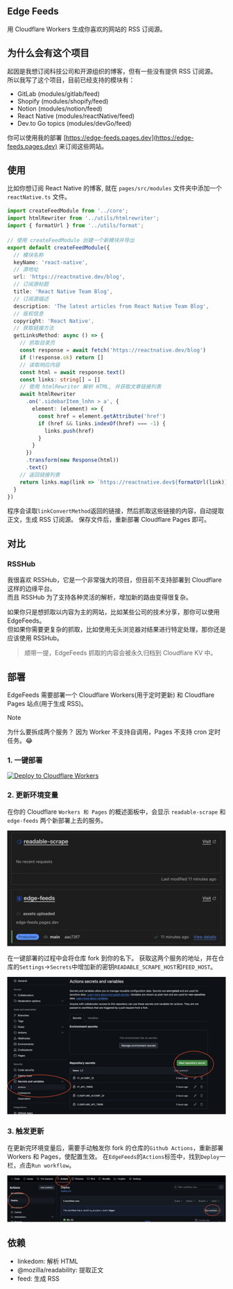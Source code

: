 ## Edge Feeds

用 Cloudflare Workers 生成你喜欢的网站的 RSS 订阅源。

## 为什么会有这个项目

起因是我想订阅科技公司和开源组织的博客，但有一些没有提供 RSS 订阅源。  
所以我写了这个项目，目前已经支持的模块有：

- GitLab (modules/gitlab/feed)
- Shopify (modules/shopify/feed)
- Notion (modules/notion/feed)
- React Native (modules/reactNative/feed)
- Dev.to Go topics (modules/devGo/feed)

你可以使用我的部署 [https://edge-feeds.pages.dev](https://edge-feeds.pages.dev) 来订阅这些网站。

## 使用
比如你想订阅 React Native 的博客, 就在 `pages/src/modules` 文件夹中添加一个 `reactNative.ts` 文件。  

```ts
import createFeedModule from '../core';
import htmlRewriter from '../utils/htmlrewriter';
import { formatUrl } from '../utils/format';

// 使用 createFeedModule 创建一个新模块并导出
export default createFeedModule({
  // 模块名称
  keyName: 'react-native',
  // 源地址
  url: 'https://reactnative.dev/blog',
  // 订阅源标题
  title: 'React Native Team Blog',
  // 订阅源描述
  description: 'The latest articles from React Native Team Blog',
  // 版权信息
  copyright: 'React Native',
  // 获取链接方法
  getLinksMethod: async () => {
    // 抓取目录页
    const response = await fetch('https://reactnative.dev/blog')
    if (!response.ok) return []
    // 读取响应内容
    const html = await response.text()
    const links: string[] = []
    // 使用 htmlRewriter 解析 HTML, 并获取文章链接列表
    await htmlRewriter
      .on('.sidebarItem_lnhn > a', {
        element: (element) => {
          const href = element.getAttribute('href')
          if (href && links.indexOf(href) === -1) {
            links.push(href)
          }
        }
      })
      .transform(new Response(html))
      .text()
    // 返回链接列表
    return links.map(link => `https://reactnative.dev${formatUrl(link)}`)
  }
})
```
程序会读取`linkConvertMethod`返回的链接，然后抓取这些链接的内容，自动提取正文，生成 RSS 订阅源。
保存文件后，重新部署 Cloudflare Pages 即可。

## 对比

### RSSHub
我很喜欢 RSSHub，它是一个非常强大的项目，但目前不支持部署到 Cloudflare 这样的边缘平台。  
而且 RSSHub 为了支持各种灵活的解析，增加新的路由变得很复杂。  

如果你只是想抓取以内容为主的网站，比如某些公司的技术分享，那你可以使用 EdgeFeeds。  
但如果你需要更复杂的抓取，比如使用无头浏览器对结果进行特定处理，那你还是应该使用 RSSHub。

> 顺带一提，EdgeFeeds 抓取的内容会被永久归档到 Cloudflare KV 中。

## 部署

EdgeFeeds 需要部署一个 Cloudflare Workers(用于定时更新) 和 Cloudflare Pages 站点(用于生成 RSS)。

> [!NOTE]  
> 为什么要拆成两个服务？
> 因为 Worker 不支持自调用，Pages 不支持 cron 定时任务。😂

### 1. 一键部署

[![Deploy to Cloudflare Workers](https://deploy.workers.cloudflare.com/button)](https://deploy.workers.cloudflare.com/?url=https://github.com/ray-d-song/EdgeFeeds) 

### 2. 更新环境变量

在你的 Cloudflare `Workers 和 Pages` 的概述面板中，会显示 `readable-scrape` 和 `edge-feeds` 两个新部署上去的服务。

![image](./static/worker-and-pages.png)

在一键部署的过程中会将仓库 fork 到你的名下。
获取这两个服务的地址，并在仓库的`Settings`->`Secrets`中增加新的密钥`READABLE_SCRAPE_HOST`和`FEED_HOST`。

![image](./static/secrets.png)

### 3. 触发更新

在更新完环境变量后，需要手动触发你 fork 的仓库的`Github Actions`，重新部署 Workers 和 Pages，使配置生效。
在`EdgeFeeds`的`Actions`标签中，找到`Deploy`一栏，点击`Run workflow`。

![image](./static/re-actions.png)

## 依赖
- linkedom: 解析 HTML
- @mozilla/readability: 提取正文
- feed: 生成 RSS
